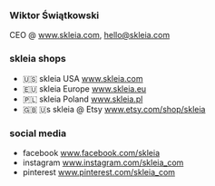 ### Wiktor Świątkowski
CEO @ www.skleia.com, hello@skleia.com
### skleia shops
- 🇺🇸 skleia USA www.skleia.com
- 🇪🇺 skleia Europe www.skleia.eu
- 🇵🇱 skleia Poland www.skleia.pl
- 🇬🇧 🇺s skleia @ Etsy www.etsy.com/shop/skleia
### social media
- facebook www.facebook.com/skleia
- instagram www.instagram.com/skleia_com
- pinterest www.pinterest.com/skleia_com
